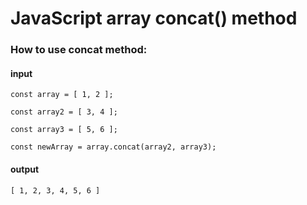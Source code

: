# JavaScript array concat() method

### How to use concat method:

#### input

    const array = [ 1, 2 ];

    const array2 = [ 3, 4 ];

    const array3 = [ 5, 6 ];

    const newArray = array.concat(array2, array3);

#### output

    [ 1, 2, 3, 4, 5, 6 ]